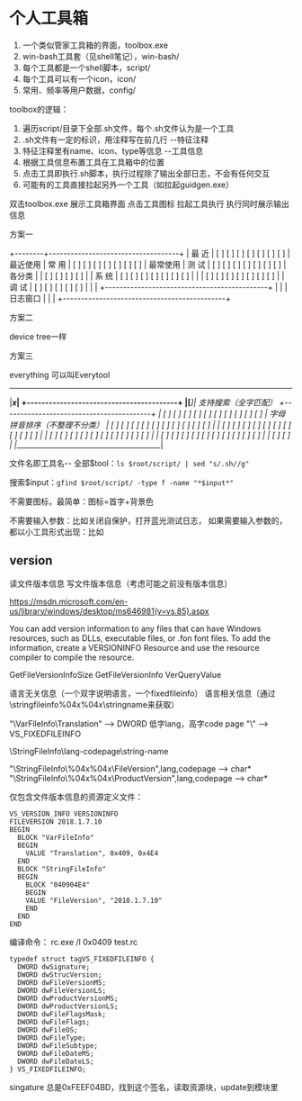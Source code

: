 # 个人工具箱

1. 一个类似管家工具箱的界面，toolbox.exe
2. win-bash工具套（见shell笔记），win-bash/
3. 每个工具都是一个shell脚本，script/
4. 每个工具可以有一个icon，icon/
5. 常用、频率等用户数据，config/

toolbox的逻辑：

1. 遍历script/目录下全部.sh文件，每个.sh文件认为是一个工具
2. .sh文件有一定的标识，用注释写在前几行 --特征注释
3. 特征注释里有name、icon、type等信息 --工具信息
4. 根据工具信息布置工具在工具箱中的位置
5. 点击工具即执行.sh脚本，执行过程除了输出全部日志，不会有任何交互
6. 可能有的工具直接拉起另外一个工具（如拉起guidgen.exe）

双击toolbox.exe
展示工具箱界面
点击工具图标
拉起工具执行
执行同时展示输出信息

方案一

+--------+------------------------------------+
| 最  近 | [  ] [  ] [  ] [  ] [  ] [  ] [  ] | 最近使用
| 常  用 | [  ] [  ] [  ] [  ] [  ] [  ] [  ] | 最常使用
| 测  试 | [  ] [  ] [  ] [  ] [  ] [  ] [  ] | 各分类
|        | [  ] [  ] [  ] [  ]                |
| 系  统 | [  ] [  ] [  ] [  ] [  ] [  ] [  ] |
|        | [  ] [  ] [  ] [  ] [  ] [  ] [  ] |
| 调  试 | [  ] [  ] [  ] [  ] [  ]           |
|                                             |
+---------------------------------------------+
|                                             |
|     日志窗口                                |
|                                             |
+---------------------------------------------+

方案二

device tree一样

方案三

everything
可以叫Everytool


 _________________________________________
|_______________________________________x_|
+-----------------------------------------+
|[_______________________________________]| 支持搜索（全字匹配）
+-----------------------------------------+
| [ ] [ ] [ ] [ ] [ ] [ ] [ ] [ ] [ ] [ ] | 字母拼音排序（不整理不分类）
| [ ] [ ] [ ] [ ] [ ] [ ] [ ] [ ] [ ] [ ] |
| [ ] [ ] [ ] [ ] [ ] [ ] [ ] [ ] [ ] [ ] |
| [ ] [ ] [ ] [ ] [ ] [ ] [ ] [ ] [ ] [ ] |
| [ ] [ ] [ ] [ ] [ ] [ ] [ ] [ ] [ ] [ ] |
| [ ] [ ]                                 |
|_________________________________________|


文件名即工具名--
全部$tool：`ls $root/script/ | sed "s/.sh//g"`

搜索$input：`gfind $root/script/ -type f -name "*$input*"`

不需要图标，最简单：图标=首字+背景色

不需要输入参数：比如关闭自保护，打开蓝光测试日志，
如果需要输入参数的，都以小工具形式出现：比如


## version

读文件版本信息
写文件版本信息（考虑可能之前没有版本信息）

https://msdn.microsoft.com/en-us/library/windows/desktop/ms646981(v=vs.85).aspx

You can add version information to any files that can have Windows resources, such as DLLs, executable files, or .fon font files. To add the information, create a VERSIONINFO Resource and use the resource compiler to compile the resource.

GetFileVersionInfoSize
GetFileVersionInfo
VerQueryValue

语言无关信息（一个双字说明语言，一个fixedfileinfo）
语言相关信息（通过\stringfileinfo\%04x%04x\stringname来获取）

"\\VarFileInfo\\Translation" --> DWORD 低字lang，高字code page
"\\" --> VS_FIXEDFILEINFO

\StringFileInfo\lang-codepage\string-name

"\\StringFileInfo\\%04x%04x\\FileVersion",lang,codepage --> char*
"\\StringFileInfo\\%04x%04x\\ProductVersion",lang,codepage --> char*

仅包含文件版本信息的资源定义文件：
```
VS_VERSION_INFO VERSIONINFO
FILEVERSION 2018.1.7.10
BEGIN
  BLOCK "VarFileInfo"
  BEGIN
    VALUE "Translation", 0x409, 0x4E4
  END
  BLOCK "StringFileInfo"
  BEGIN
    BLOCK "040904E4"
    BEGIN
    VALUE "FileVersion", "2018.1.7.10"
    END
  END
END
```
编译命令：
rc.exe /l 0x0409 test.rc

```
typedef struct tagVS_FIXEDFILEINFO {
  DWORD dwSignature;
  DWORD dwStrucVersion;
  DWORD dwFileVersionMS;
  DWORD dwFileVersionLS;
  DWORD dwProductVersionMS;
  DWORD dwProductVersionLS;
  DWORD dwFileFlagsMask;
  DWORD dwFileFlags;
  DWORD dwFileOS;
  DWORD dwFileType;
  DWORD dwFileSubtype;
  DWORD dwFileDateMS;
  DWORD dwFileDateLS;
} VS_FIXEDFILEINFO;
```

singature 总是0xFEEF04BD，找到这个签名，读取资源块，update到模块里



